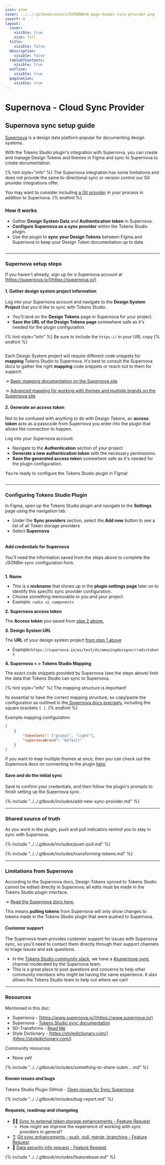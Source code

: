 ```yaml
---
icon: atom
cover: ../../.gitbook/assets/SUPERNOVA-page-header-sync-provider.png
coverY: 0
layout:
  cover:
    visible: true
    size: full
  title:
    visible: false
  description:
    visible: false
  tableOfContents:
    visible: true
  outline:
    visible: true
  pagination:
    visible: true
---
```


# Supernova - Cloud Sync Provider

## Supernova sync setup guide

[Supernova](https://supernova.io/) is a design data platform popular for documenting design systems.

With the Tokens Studio plugin's integration with Supernova, you can create and manage Design Tokens and themes in Figma and sync to Supernova to create documentation.

{% hint style="info" %}
The Supernova integration has some limitations and does not provide the same bi-directional sync or version control our Git provider integrations offer.

You may want to consider including [a Git provider](broken-reference) in your process in addition to Supernova.
{% endhint %}

### How it works

* Gather **Design System Data** and **Authentication token** in Supernova.
* **Configure Supernova as a sync provider** within the Tokens Studio plugin.
* Use the plugin to **sync your Design Tokens** between Figma and Supernova to keep your Design Token documentation up to date.

<figure><img src="../../.gitbook/assets/sync-supernova-header.png" alt=""><figcaption></figcaption></figure>

***

### Supernova setup steps

If you haven't already, sign up for a Supernova account at [https://supernova.io/](https://supernova.io/)

#### 1. Gather design system project information

Log into your Supernova account and navigate to the **Design System Project** that you'd like to sync with Tokens Studio.

* You'll land on the **Design Tokens** page in Supernova for your project.
* **Save the URL of the Design Tokens page** somewhere safe as it's needed for the plugin configuration.

{% hint style="info" %}
Be sure to include the `https://` in your URL copy
{% endhint %}

<figure><img src="../../.gitbook/assets/sync-Supernova-DSurl-v2-0.png" alt=""><figcaption></figcaption></figure>

Each Design System project will require different code snippets for **mapping** Tokens Studio to Supernova. It's best to consult the Supernova docs to gather the right **mapping** code snippets or reach out to them for support:

→ [Basic mapping documentation on the Supernova site](https://learn.supernova.io/latest/design-systems/import-design-system-data/importing-via-tokens-studio/setting-up-tokens-studio-inyFJuPh#section-5-setting-up-mapping-f1)

→ [Advanced mapping for working with themes and multiple brands on the Supernova site](https://learn.supernova.io/latest/design-systems/import-design-system-data/importing-via-tokens-studio/working-with-themes-uDt16AKH)



#### 2. Generate an access token

Not to be confused with anything to do with Design _Tokens_, an **access token** acts as a passcode from Supernova you enter into the plugin that allows the connection to happen.

Log into your Supernova account:

* Navigate to the **Authentication** section of your project
* **Generate a new authentication token** with the necessary permissions.
* **Save the generated access token** somewhere safe as it's needed for the plugin configuration.

You're ready to configure the Tokens Studio plugin in Figma!

<figure><img src="../../.gitbook/assets/sync-Supernova-PAT.png" alt=""><figcaption></figcaption></figure>

***

### Configuring Tokens Studio Plugin

In Figma, open up the Tokens Studio plugin and navigate to the **Settings** page using the navigation tab.

* Under the **Sync providers** section, select the **Add new** button to see a list of all Token storage providers
* Select **Supernova**

<figure><img src="../../.gitbook/assets/settings-page-supernova-v2-0.png" alt=""><figcaption></figcaption></figure>

#### Add credentials for Supernova

You'll need the information saved from the steps above to complete the JSONBin sync configuration form.

<figure><img src="../../.gitbook/assets/sync-supernova-annotated-v2-0.png" alt=""><figcaption></figcaption></figure>

**1. Name**

* This is a **nickname** that shows up in the **plugin settings page** later on to identify this specific sync provider configuration.
* Choose something memorable to you and your project.
* Example: `radix ui components`



**2. Supernova access token**

The **Access token** you saved from [ step 2 above.](sync-cloud-supernova.md#id-2.-generate-an-access-token)



**3. Design System URL**

The **URL** of your design system project [from step 1 above](sync-cloud-supernova.md#id-1.-gather-design-system-project-information)

* Example:`https://supernova.io/ws/test/ds/amazingdesigner/radixtokens`



**4. Supernova < > Tokens Studio Mapping**

The exact code snippets provided by Supernova (see the steps above) limit the data that Tokens Studio can sync to Supernova.

{% hint style="info" %}
The mapping structure is important!&#x20;

Its essential to have the correct mapping structure, so copy/paste the configuration as outlined in the[ Supernova docs precisely](https://learn.supernova.io/latest/design-systems/import-design-system-data/importing-via-tokens-studio/working-with-themes-uDt16AKH), including the square brackets `[ ]`.
{% endhint %}

Example mapping configuration:

```json
[
    {
        "tokenSets": ["global", "light"],
        "supernovaBrand": "Default"
    }
]
```

If you want to map multiple themes at once, then you can check out the Supernova docs on connecting to the plugin [here](https://learn.supernova.io/latest/design-systems/import-design-system-data/importing-via-tokens-studio/working-with-themes-uDt16AKH).



#### Save and do the initial sync

Save to confirm your credentials, and then follow the plugin's prompts to finish setting up the Supernova sync.

{% include "../../.gitbook/includes/add-new-sync-provider.md" %}

***

### Shared source of truth

As you work in the plugin, push and pull indicators remind you to stay in sync with Supernova.

{% include "../../.gitbook/includes/push-pull.md" %}

{% include "../../.gitbook/includes/transforming-tokens.md" %}

***

### Limitations from Supernova

According to the Supernova docs, Design Tokens synced to Tokens Studio cannot be edited directly in Supernova; all edits must be made in the Tokens Studio plugin interface.

→ [Read the Supernova docs here.](https://learn.supernova.io/latest/design-systems/import-design-system-data/importing-via-tokens-studio/import-and-update-tokens-d0sT3iiE)

This means **pulling tokens** from Supernova will only show changes to tokens made in the Tokens Studio plugin that were pushed to Supernova.



#### Customer support

The Supernova team provides customer support for issues with Supernova sync, so you'll need to contact them directly through their support channels to triage issues and ask questions.

* In the [Tokens Studio community slack](https://tokens.studio/slack), we have a [#supernove-sync](https://tokens-studio.slack.com/archives/C059H5BTMU3) channel moderated by the Supernova team.
* This is a great place to post questions and concerns to help other community members who might be having the same experience. It also allows the Tokens Studio team to help out where we can!

***

### Resources

Mentioned in this doc:

* Supernova - [https://www.supernova.io/](https://www.supernova.io/)
* Supernova - [Tokens Studio sync documentation](https://learn.supernova.io/latest/design-systems/import-design-system-data/importing-via-tokens-studio/working-with-themes-uDt16AKH)
* SD-Transforms - [Read Me](https://github.com/tokens-studio/sd-transforms#readme)
* Style Dictionary - [https://styledictionary.com/](https://styledictionary.com/)



Community resources:

* None yet!

{% include "../../.gitbook/includes/something-to-share-subm....md" %}



#### Known issues and bugs

Tokens Studio Plugin GitHub - [Open issues for Sync Supernova](https://github.com/tokens-studio/figma-plugin/labels/sync%20supernaova)

{% include "../../.gitbook/includes/bug-report.md" %}



#### Requests, roadmap and changelog

* 🧑‍💻 [Sync to external token storage enhancements - Feature Request](https://tokensstudio.featurebase.app/p/sync-external-storage-enhancements)
  * How might we improve the experience of working with sync providers in general?
* ↕️ [Git sync enhancements - push, pull, merge, branching - Feature Request](https://feedback.tokens.studio/p/git-sync-enhancements)
* 🔐 [Data security info request - Feature Request](https://feedback.tokens.studio/p/data-security-info)

{% include "../../.gitbook/includes/featurebase.md" %}
